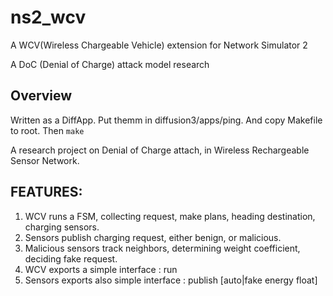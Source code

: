 # ns2_wcv
A WCV(Wireless Chargeable Vehicle) extension for Network Simulator 2

A DoC (Denial of Charge) attack model research

## Overview

Written as a DiffApp. Put themm in diffusion3/apps/ping. And copy Makefile to root. Then `make`

A research project on Denial of Charge attach, in Wireless Rechargeable Sensor Network.

## FEATURES:

1. WCV runs a FSM, collecting request, make plans, heading destination, charging sensors.
2. Sensors publish charging request, either benign, or malicious. 
3. Malicious sensors track neighbors, determining weight coefficient, deciding fake request.
4. WCV exports a simple interface : run
5. Sensors exports also simple interface : publish [auto|fake energy float]
